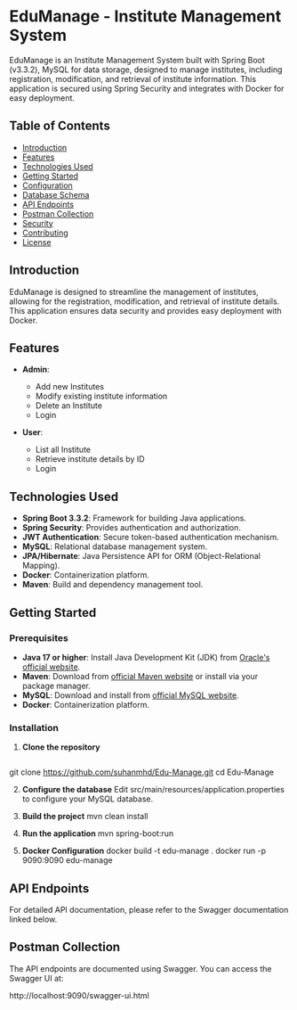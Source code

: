# EduManage - Institute Management System
EduManage is an Institute Management System built with Spring Boot (v3.3.2), MySQL for data storage, designed to manage institutes, including registration, modification, and retrieval of institute information. This application is secured using Spring Security and integrates with Docker for easy deployment.
## Table of Contents

- [Introduction](#introduction)
- [Features](#features)
- [Technologies Used](#TechnologiesUsed)
- [Getting Started](#getting-started)
- [Configuration](#Installation)
- [Database Schema](#Installation)
- [API Endpoints](#APIEndpoints)
- [Postman Collection](#PostmanCollection)
- [Security](#security)
- [Contributing](#contributing)
- [License](#license)

## Introduction

EduManage is designed to streamline the management of institutes, allowing for the registration, modification, and retrieval of institute details. This application ensures data security and provides easy deployment with Docker.

## Features

- **Admin**:
  - Add new Institutes
  - Modify existing institute information
  - Delete an Institute
  - Login

- **User**:
  - List all Institute
  - Retrieve institute details by ID
  - Login

## Technologies Used

- **Spring Boot 3.3.2**: Framework for building Java applications.
- **Spring Security**: Provides authentication and authorization.
- **JWT Authentication**: Secure token-based authentication mechanism.
- **MySQL**: Relational database management system.
- **JPA/Hibernate**: Java Persistence API for ORM (Object-Relational Mapping).
- **Docker**:  Containerization platform.
- **Maven**: Build and dependency management tool.

## Getting Started

### Prerequisites

- **Java 17 or higher**: Install Java Development Kit (JDK) from [Oracle's official website](https://www.oracle.com/java/technologies/javase-jdk17-downloads.html).
- **Maven**: Download from [official Maven website](https://maven.apache.org/download.cgi) or install via your package manager.
- **MySQL**: Download and install from [official MySQL website](https://dev.mysql.com/downloads/).
- **Docker**: Containerization platform.

### Installation

1. **Clone the repository**

   ```bash
  git clone https://github.com/suhanmhd/Edu-Manage.git
  cd Edu-Manage
 

2. **Configure the database**
    Edit src/main/resources/application.properties to configure your MySQL database.
   
3. **Build the project**
     mvn clean install
   
4. **Run the application**
     mvn spring-boot:run

5. **Docker Configuration**
    docker build -t edu-manage .
    docker run -p 9090:9090 edu-manage
     

## API Endpoints
For detailed API documentation, please refer to the Swagger documentation linked below.

## Postman Collection
The API endpoints are documented using Swagger. You can access the Swagger UI at:

  http://localhost:9090/swagger-ui.html
  




    
